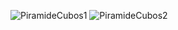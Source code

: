 ![PiramideCubos1](https://github.com/VazquezRamses/Simulacion-RamsesVazquez/assets/75146427/0c719162-5006-4d1a-9395-5c1850166956)
![PiramideCubos2](https://github.com/VazquezRamses/Simulacion-RamsesVazquez/assets/75146427/510a41e6-8842-4727-bce4-1e8b1161540c)
